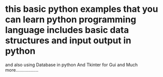 # this basic python examples that you can learn python programming language includes basic data structures and input output in python
and also using Database in python  And Tkinter for Gui and Much more..................  
